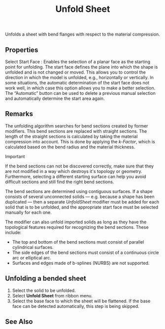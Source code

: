 ﻿---
uid: 87d3ecca-434c-474d-befd-47f1bb83370e
title: Unfold Sheet
icon: UnfoldSheet.svg
---
Unfolds a sheet with bend flanges with respect to the material compression.

## Properties
Select Start Face
:   Enables the selection of a planar face as the starting point for unfolding. The start face defines the plane into which the shape is unfolded and is not changed or moved. This allows you to control the direction in which the model is unfolded, e.g., horizontally or vertically. In some situations, the automatic determination of the start face does not work well, in which case this option allows you to make a better selection.
    The “Automatic” button can be used to delete a previous manual selection and automatically determine the start area again.

## Remarks
The unfolding algorithm searches for bend sections created by former modifiers. This bend sections are replaced with straight sections.
The length of the straight sections is calculated by taking the material compression into account. This is done by applying the _k-Factor_, which is calculated based on the bend radius and the material thickness.

> [!IMPORTANT]
> If the bend sections can not be discovered correctly, make sure that they are not modified in a way which destroys it's topology or geometry. 
> Furthermore, selecting a different starting surface can help you avoid difficult sections and still find the right bend sections.

The bend sections are determined using contiguous surfaces. If a shape consists of several unconnected solids — e.g. because a shape has been duplicated — then a separate _UnfoldSheet_ modifier must be added for each solid that is to be unfolded, and the appropriate start face must be selected manually for each one.

The modifier can also unfold imported solids as long as they have the topological features required for recognizing the bend sections. These include:
* The top and bottom of the bend sections must consist of parallel cylindrical surfaces.
* The side edges of the bend sections must consist of a continuous circle arc or elliptical arc.
* Surfaces and edges made of b-splines (NURBS) are not supported.

## Unfolding a bended sheet
1. Select the solid to be unfolded.
2. Select __Unfold Sheet__ from ribbon menu.
3. Select the base face to which the sheet will be flattened. If the base face can be detected automatically, this step is being skipped.

## See Also
[](xref:5f9b1a87-60f9-448a-860a-567eb18473c8)
